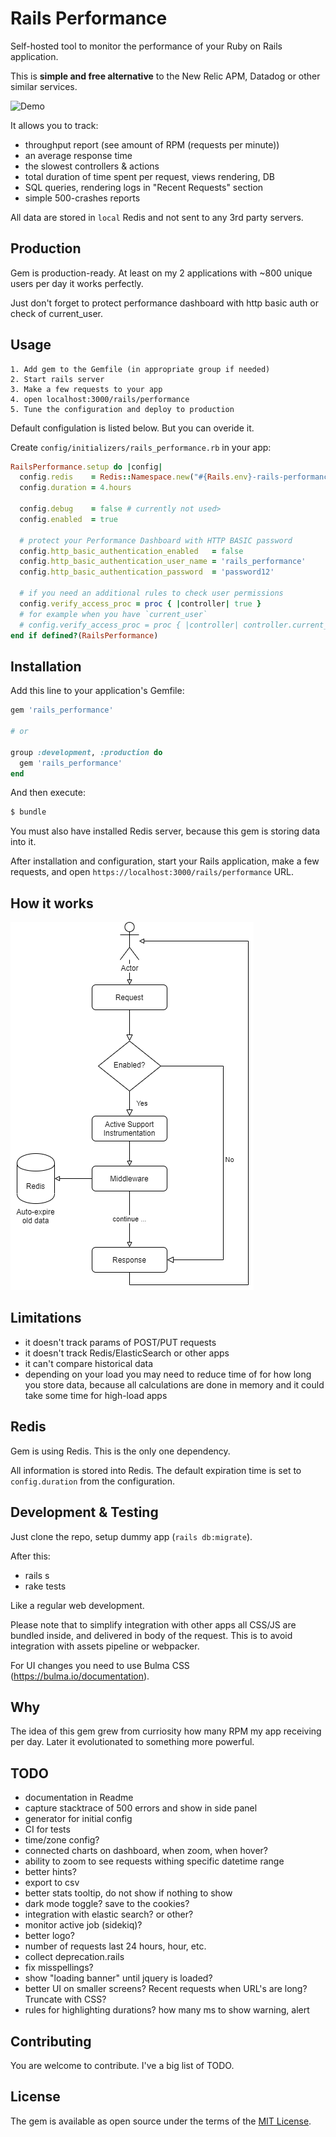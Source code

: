 # Rails Performance

Self-hosted tool to monitor the performance of your Ruby on Rails application.

This is **simple and free alternative** to the New Relic APM, Datadog or other similar services.

![Demo](docs/rails_performance.gif)

It allows you to track:

- throughput report (see amount of RPM (requests per minute))
- an average response time
- the slowest controllers & actions
- total duration of time spent per request, views rendering, DB
- SQL queries, rendering logs in "Recent Requests" section
- simple 500-crashes reports

All data are stored in `local` Redis and not sent to any 3rd party servers.

## Production

Gem is production-ready. At least on my 2 applications with ~800 unique users per day it works perfectly. 

Just don't forget to protect performance dashboard with http basic auth or check of current_user.

## Usage

```
1. Add gem to the Gemfile (in appropriate group if needed)
2. Start rails server
3. Make a few requests to your app
4. open localhost:3000/rails/performance
5. Tune the configuration and deploy to production
```

Default configulation is listed below. But you can overide it.

Create `config/initializers/rails_performance.rb` in your app:

```ruby
RailsPerformance.setup do |config|
  config.redis    = Redis::Namespace.new("#{Rails.env}-rails-performance", redis: Redis.new)
  config.duration = 4.hours

  config.debug    = false # currently not used>
  config.enabled  = true

  # protect your Performance Dashboard with HTTP BASIC password
  config.http_basic_authentication_enabled   = false
  config.http_basic_authentication_user_name = 'rails_performance'
  config.http_basic_authentication_password  = 'password12'

  # if you need an additional rules to check user permissions
  config.verify_access_proc = proc { |controller| true }
  # for example when you have `current_user`
  # config.verify_access_proc = proc { |controller| controller.current_user && controller.current_user.admin? }
end if defined?(RailsPerformance)
```

## Installation
Add this line to your application's Gemfile:

```ruby
gem 'rails_performance'

# or 

group :development, :production do
  gem 'rails_performance'
end
```

And then execute:
```bash
$ bundle
```

You must also have installed Redis server, because this gem is storing data into it.

After installation and configuration, start your Rails application, make a few requests, and open `https://localhost:3000/rails/performance` URL.

## How it works

![Schema](docs/rails_performance.png)

## Limitations

- it doesn't track params of POST/PUT requests
- it doesn't track Redis/ElasticSearch or other apps
- it can't compare historical data
- depending on your load you may need to reduce time of for how long you store data, because all calculations are done in memory and it could take some time for high-load apps

## Redis

Gem is using Redis. This is the only one dependency.

All information is stored into Redis. The default expiration time is set to `config.duration` from the configuration.

## Development & Testing

Just clone the repo, setup dummy app (`rails db:migrate`).

After this:

- rails s
- rake tests

Like a regular web development.

Please note that to simplify integration with other apps all CSS/JS are bundled inside, and delivered in body of the request. This is to avoid integration with assets pipeline or webpacker.

For UI changes you need to use Bulma CSS (https://bulma.io/documentation).

## Why

The idea of this gem grew from curriosity how many RPM my app receiving per day. Later it evolutionated to something more powerful.

## TODO

- documentation in Readme
- capture stacktrace of 500 errors and show in side panel
- generator for initial config
- CI for tests
- time/zone config?
- connected charts on dashboard, when zoom, when hover?
- ability to zoom to see requests withing specific datetime range
- better hints?
- export to csv
- better stats tooltip, do not show if nothing to show
- dark mode toggle? save to the cookies?
- integration with elastic search? or other?
- monitor active job (sidekiq)?
- better logo?
- number of requests last 24 hours, hour, etc.
- collect deprecation.rails
- fix misspellings?
- show "loading banner" until jquery is loaded?
- better UI on smaller screens? Recent requests when URL's are long? Truncate with CSS?
- rules for highlighting durations? how many ms to show warning, alert

## Contributing

You are welcome to contribute. I've a big list of TODO.

## License

The gem is available as open source under the terms of the [MIT License](https://opensource.org/licenses/MIT).

